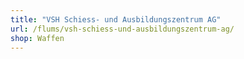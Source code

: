 ```yaml
---
title: "VSH Schiess- und Ausbildungszentrum AG"
url: /flums/vsh-schiess-und-ausbildungszentrum-ag/
shop: Waffen
---
```


